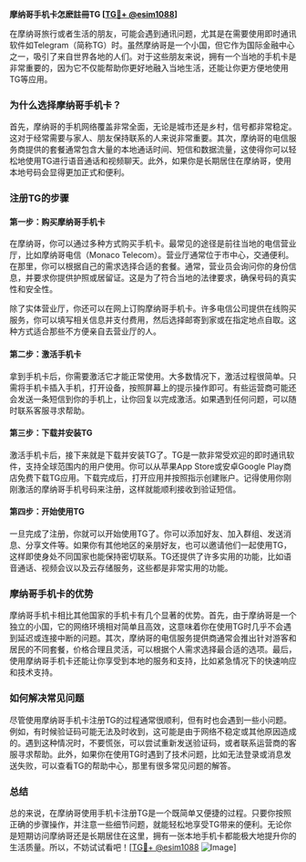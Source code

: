 **摩纳哥手机卡怎麽註冊TG [[TG💪+ @esim1088](https://t.me/s/esim1088)]**

在摩纳哥旅行或者生活的朋友，可能会遇到通讯问题，尤其是在需要使用即时通讯软件如Telegram（简称TG）时。虽然摩纳哥是一个小国，但它作为国际金融中心之一，吸引了来自世界各地的人们。对于这些朋友来说，拥有一个当地的手机卡是非常重要的，因为它不仅能帮助你更好地融入当地生活，还能让你更方便地使用TG等应用。

### **为什么选择摩纳哥手机卡？**

首先，摩纳哥的手机网络覆盖非常全面，无论是城市还是乡村，信号都非常稳定。这对于经常需要与家人、朋友保持联系的人来说非常重要。其次，摩纳哥的电信服务商提供的套餐通常包含大量的本地通话时间、短信和数据流量，这使得你可以轻松地使用TG进行语音通话和视频聊天。此外，如果你是长期居住在摩纳哥，使用本地号码会显得更加正式和便利。

### **注册TG的步骤**

#### **第一步：购买摩纳哥手机卡**
在摩纳哥，你可以通过多种方式购买手机卡。最常见的途径是前往当地的电信营业厅，比如摩纳哥电信（Monaco Telecom）。营业厅通常位于市中心，交通便利。在那里，你可以根据自己的需求选择合适的套餐。通常，营业员会询问你的身份信息，并要求你提供护照或居留证。这是为了符合当地的法律要求，确保号码的真实性和安全性。

除了实体营业厅，你还可以在网上订购摩纳哥手机卡。许多电信公司提供在线购买服务，你可以填写相关信息并支付费用，然后选择邮寄到家或在指定地点自取。这种方式适合那些不方便亲自去营业厅的人。

#### **第二步：激活手机卡**
拿到手机卡后，你需要激活它才能正常使用。大多数情况下，激活过程很简单。只需将手机卡插入手机，打开设备，按照屏幕上的提示操作即可。有些运营商可能还会发送一条短信到你的手机上，让你回复以完成激活。如果遇到任何问题，可以随时联系客服寻求帮助。

#### **第三步：下载并安装TG**
激活手机卡后，接下来就是下载并安装TG了。TG是一款非常受欢迎的即时通讯软件，支持全球范围内的用户使用。你可以从苹果App Store或安卓Google Play商店免费下载TG应用。下载完成后，打开应用并按照指示创建账户。记得使用你刚刚激活的摩纳哥手机号码来注册，这样就能顺利接收到验证短信。

#### **第四步：开始使用TG**
一旦完成了注册，你就可以开始使用TG了。你可以添加好友、加入群组、发送消息、分享文件等。如果你有其他地区的亲朋好友，也可以邀请他们一起使用TG，这样即使身处不同国家也能保持密切联系。TG还提供了许多实用的功能，比如语音通话、视频会议以及云存储服务，这些都是非常实用的功能。

### **摩纳哥手机卡的优势**

摩纳哥手机卡相比其他国家的手机卡有几个显著的优势。首先，由于摩纳哥是一个独立的小国，它的网络环境相对简单且高效，这意味着你在使用TG时几乎不会遇到延迟或连接中断的问题。其次，摩纳哥的电信服务提供商通常会推出针对游客和居民的不同套餐，价格合理且灵活，可以根据个人需求选择最合适的选项。最后，使用摩纳哥手机卡还能让你享受到本地的服务和支持，比如紧急情况下的快速响应和技术支持。

### **如何解决常见问题**

尽管使用摩纳哥手机卡注册TG的过程通常很顺利，但有时也会遇到一些小问题。例如，有时候验证码可能无法及时收到，这可能是由于网络不稳定或其他原因造成的。遇到这种情况时，不要慌张，可以尝试重新发送验证码，或者联系运营商的客服寻求帮助。此外，如果你在使用TG时遇到了技术问题，比如无法登录或消息发送失败，可以查看TG的帮助中心，那里有很多常见问题的解答。

### **总结**

总的来说，在摩纳哥使用手机卡注册TG是一个既简单又便捷的过程。只要你按照正确的步骤操作，并注意一些细节问题，就能轻松地享受TG带来的便利。无论你是短期访问摩纳哥还是长期居住在这里，拥有一张本地手机卡都能极大地提升你的生活质量。所以，不妨试试看吧！[[TG💪+ @esim1088](https://t.me/s/esim1088) ![Image](https://i.postimg.cc/4NQfJmqS/Snipaste-2025-05-13-00-14-12.png)]